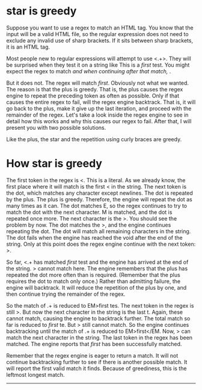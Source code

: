 # star is greedy

Suppose you want to use a regex to match an HTML tag. You know that the input will be a valid HTML file, so the regular expression does not need to exclude any invalid use of sharp brackets. If it sits between sharp brackets, it is an HTML tag.

Most people new to regular expressions will attempt to use <.+>. They will be surprised when they test it on a string like This is a <EM>first</EM> test. You might expect the regex to match <EM> and when continuing after that match, </EM>.

But it does not. The regex will match <EM>first</EM>. Obviously not what we wanted. The reason is that the plus is greedy. That is, the plus causes the regex engine to repeat the preceding token as often as possible. Only if that causes the entire regex to fail, will the regex engine backtrack. That is, it will go back to the plus, make it give up the last iteration, and proceed with the remainder of the regex. Let's take a look inside the regex engine to see in detail how this works and why this causes our regex to fail. After that, I will present you with two possible solutions.

Like the plus, the star and the repetition using curly braces are greedy.

# How star is greedy

The first token in the regex is <. This is a literal. As we already know, the first place where it will match is the first < in the string. The next token is the dot, which matches any character except newlines. The dot is repeated by the plus. The plus is greedy. Therefore, the engine will repeat the dot as many times as it can. The dot matches E, so the regex continues to try to match the dot with the next character. M is matched, and the dot is repeated once more. The next character is the >. You should see the problem by now. The dot matches the >, and the engine continues repeating the dot. The dot will match all remaining characters in the string. The dot fails when the engine has reached the void after the end of the string. Only at this point does the regex engine continue with the next token: >.

So far, <.+ has matched <EM>first</EM> test and the engine has arrived at the end of the string. > cannot match here. The engine remembers that the plus has repeated the dot more often than is required. (Remember that the plus requires the dot to match only once.) Rather than admitting failure, the engine will backtrack. It will reduce the repetition of the plus by one, and then continue trying the remainder of the regex.

So the match of .+ is reduced to EM>first</EM> tes. The next token in the regex is still >. But now the next character in the string is the last t. Again, these cannot match, causing the engine to backtrack further. The total match so far is reduced to <EM>first</EM> te. But > still cannot match. So the engine continues backtracking until the match of .+ is reduced to EM>first</EM. Now, > can match the next character in the string. The last token in the regex has been matched. The engine reports that <EM>first</EM> has been successfully matched.

Remember that the regex engine is eager to return a match. It will not continue backtracking further to see if there is another possible match. It will report the first valid match it finds. Because of greediness, this is the leftmost longest match.

____________________________________________________________________________________________________________________________________